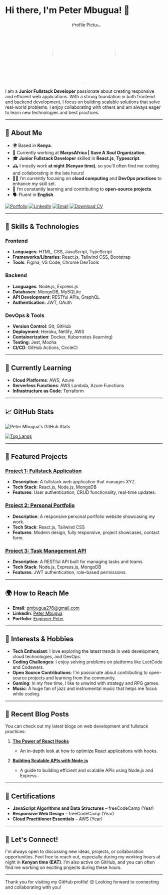 # Hi there, I'm Peter Mbugua! 👋

<div align="center">
  <img src="https://p-mbugua.github.io/Official-_Portfolio/peter.png" alt="Profile Picture" width="200" height="200" style="border-radius:50%;"/>
</div>

I am a **Junior Fullstack Developer** passionate about creating responsive and efficient web applications. With a strong foundation in both frontend and backend development, I focus on building scalable solutions that solve real-world problems. I enjoy collaborating with others and am always eager to learn new technologies and best practices.

---

## 🚀 About Me
- 🌍 Based in **Kenya**.
- 💼 Currently working at **MarpsAfrica | Save A Soul Organization**.
- 🎓 **Junior Fullstack Developer** skilled in **React.js**, **Typescript**.
- 🕰️ I mostly work **at night (Kenyan time)**, so you’ll often find me coding and collaborating in the late hours!
- 🧑‍💻 I’m currently focusing on **cloud computing** and **DevOps practices** to enhance my skill set.
- 🌱 I’m constantly learning and contributing to **open-source projects**.
- 🗣️ Fluent in **English**.

[![Portfolio](https://img.shields.io/badge/-Portfolio-blue?style=for-the-badge&logo=google-chrome&logoColor=white)](https://developerp.netlify.app/)
[![LinkedIn](https://img.shields.io/badge/-LinkedIn-blue?style=for-the-badge&logo=linkedin&logoColor=white)](https://www.linkedin.com/in/your-linkedin-profile/)
[![Email](https://img.shields.io/badge/-Email-blue?style=for-the-badge&logo=gmail&logoColor=white)](mailto:pmbugua276@gmail.com)
[![Download CV](https://img.shields.io/badge/-Download%20CV-brightgreen?style=for-the-badge&logo=google-drive&logoColor=white)](https://flowcv.com/resume/f62ua50tfk)

---

## 🔧 Skills & Technologies

### Frontend
- **Languages**: HTML, CSS, JavaScript, TypeScript
- **Frameworks/Libraries**: React.js, Tailwind CSS, Bootstrap
- **Tools**: Figma, VS Code, Chrome DevTools

### Backend
- **Languages**: Node.js, Express.js
- **Databases**: MongoDB, MySQLite
- **API Development**: RESTful APIs, GraphQL
- **Authentication**: JWT, OAuth

### DevOps & Tools
- **Version Control**: Git, GitHub
- **Deployment**: Heroku, Netlify, AWS
- **Containerization**: Docker, Kubernetes (learning)
- **Testing**: Jest, Mocha
- **CI/CD**: GitHub Actions, CircleCI

---

## 🧠 Currently Learning
- **Cloud Platforms**: AWS, Azure
- **Serverless Functions**: AWS Lambda, Azure Functions
- **Infrastructure as Code**: Terraform

---

## 📈 GitHub Stats
![Peter Mbugua's GitHub Stats](https://github-readme-stats.vercel.app/api?username=yourusername&show_icons=true&theme=dark&count_private=true)

[![Top Langs](https://github-readme-stats.vercel.app/api/top-langs/?username=yourusername&layout=compact&theme=dark)](https://github.com/yourusername)

---

## 🌟 Featured Projects

### [Project 1: Fullstack Application](project-link)
   - **Description**: A fullstack web application that manages XYZ.
   - **Tech Stack**: React.js, Node.js, MongoDB
   - **Features**: User authentication, CRUD functionality, real-time updates.

### [Project 2: Personal Portfolio](project-link)
   - **Description**: A responsive personal portfolio website showcasing my work.
   - **Tech Stack**: React.js, Tailwind CSS
   - **Features**: Modern design, fully responsive, project showcases, contact form.

### [Project 3: Task Management API](project-link)
   - **Description**: A RESTful API built for managing tasks and teams.
   - **Tech Stack**: Node.js, Express.js, MongoDB
   - **Features**: JWT authentication, role-based permissions.

---

## 🌍 How to Reach Me
- **Email**: [pmbugua276@gmail.com](mailto:pmbugua276@gmail.com)
- **LinkedIn**: [Peter Mbugua](https://www.linkedin.com/in/peter-mbugua-a6351a262/)
- **Portfolio**: [Engineer Peter](https://developerp.netlify.app/)

---

## 🎯 Interests & Hobbies
- **Tech Enthusiast**: I love exploring the latest trends in web development, cloud technologies, and DevOps.
- **Coding Challenges**: I enjoy solving problems on platforms like LeetCode and Codewars.
- **Open Source Contributions**: I'm passionate about contributing to open-source projects and learning from the community.
- **Gaming**: In my free time, I like to unwind with strategy and RPG games.
- **Music**: A huge fan of jazz and instrumental music that helps me focus while coding.

---

## 📝 Recent Blog Posts
You can check out my latest blogs on web development and fullstack practices:

1. **[The Power of React Hooks](blog-link)**
   - An in-depth look at how to optimize React applications with hooks.
   
2. **[Building Scalable APIs with Node.js](blog-link)**
   - A guide to building efficient and scalable APIs using Node.js and Express.

---

## 📜 Certifications
- **JavaScript Algorithms and Data Structures** – freeCodeCamp (Year)
- **Responsive Web Design** – freeCodeCamp (Year)
- **Cloud Practitioner Essentials** – AWS (Year)

---

## 💬 Let's Connect!
I'm always open to discussing new ideas, projects, or collaboration opportunities. Feel free to reach out, especially during my working hours at night in **Kenyan time (EAT)**. I'm also active on GitHub, and you can often find me working on exciting projects during these hours.

---

Thank you for visiting my GitHub profile! 😊 Looking forward to connecting and collaborating with you!

